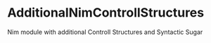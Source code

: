 # AdditionalNimControllStructures
Nim module with additional Controll Structures and  Syntactic Sugar
